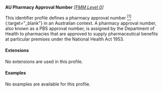 **AU Pharmacy Approval Number**  *[[FMM Level 0](guidance.html)]*

This identifier profile defines a pharmacy approval number [<sup>[1]</sup>](https://www1.health.gov.au/internet/main/publishing.nsf/Content/pharmaceutical-benefits-scheme-approved-supplier-administrative-functions){:target="_blank"} in an Australian context. A pharmacy approval number, also known as a PBS approval number, is assigned by the Department of Health to pharmacies that are approved to supply pharmaceutical benefits at particular premises under the National Health Act 1953. 


#### Extensions

No extensions are used in this profile.


#### Examples

No examples are available for this profile.